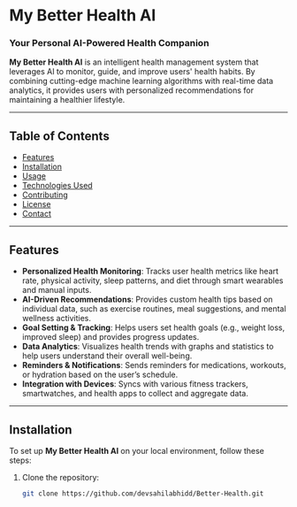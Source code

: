 # My Better Health AI

### Your Personal AI-Powered Health Companion

**My Better Health AI** is an intelligent health management system that leverages AI to monitor, guide, and improve users' health habits. By combining cutting-edge machine learning algorithms with real-time data analytics, it provides users with personalized recommendations for maintaining a healthier lifestyle.

---

## Table of Contents

- [Features](#features)
- [Installation](#installation)
- [Usage](#usage)
- [Technologies Used](#technologies-used)
- [Contributing](#contributing)
- [License](#license)
- [Contact](#contact)

---

## Features

- **Personalized Health Monitoring**: Tracks user health metrics like heart rate, physical activity, sleep patterns, and diet through smart wearables and manual inputs.
- **AI-Driven Recommendations**: Provides custom health tips based on individual data, such as exercise routines, meal suggestions, and mental wellness activities.
- **Goal Setting & Tracking**: Helps users set health goals (e.g., weight loss, improved sleep) and provides progress updates.
- **Data Analytics**: Visualizes health trends with graphs and statistics to help users understand their overall well-being.
- **Reminders & Notifications**: Sends reminders for medications, workouts, or hydration based on the user’s schedule.
- **Integration with Devices**: Syncs with various fitness trackers, smartwatches, and health apps to collect and aggregate data.

---

## Installation

To set up **My Better Health AI** on your local environment, follow these steps:

1. Clone the repository:
   ```bash
   git clone https://github.com/devsahilabhidd/Better-Health.git
